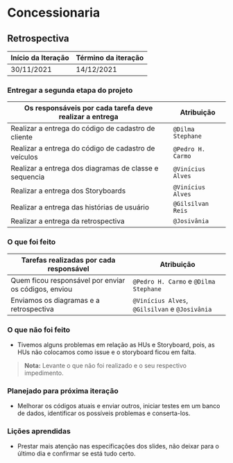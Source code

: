 # Concessionaria

## Retrospectiva

| Início da Iteração | Término da iteração |
| ------------------ | ------------------- |
| 30/11/2021         | 14/12/2021          |


### Entregar a segunda etapa do projeto
| Os responsáveis por cada tarefa deve realizar a entrega      | Atribuição                         |
| ------------------------------------------------------------ | ---------------------------------- |
| Realizar a entrega do código de cadastro de cliente| `@Dilma Stephane` |
| Realizar a entrega do código de cadastro de veículos| `@Pedro H. Carmo`|
| Realizar a entrega dos diagramas de classe e sequencia| `@Vinícius Alves`|
| Realizar a entrega dos Storyboards| `@Vinícius Alves`|
| Realizar a entrega das histórias de usuário| `@Gilsilvan Reis`|
| Realizar a entrega da retrospectiva| `@Josivânia`|

### O que foi feito
|  Tarefas realizadas por cada responsável                     | Atribuição                         |
| ------------------------------------------------------------ | ---------------------------------- |
| Quem ficou responsável por enviar os códigos, enviou |  `@Pedro H. Carmo` e `@Dilma Stephane` |
| Enviamos os diagramas e a retrospectiva| `@Vinícius Alves`, `@Gilsilvan` e `@Josivânia` |                           |

### O que não foi feito
* Tivemos alguns problemas em relação as HUs e Storyboard, pois, as HUs não colocamos como issue e o storyboard ficou em falta. 
> **Nota:** Levante o que não foi realizado e o seu respectivo impedimento.

### Planejado para próxima iteração
* Melhorar os códigos atuais e enviar outros, iniciar testes em um banco de dados, identificar os possíveis problemas e conserta-los.

### Lições aprendidas
* Prestar mais atenção nas especificações dos slides, não deixar para o último dia e confirmar se está tudo certo.
